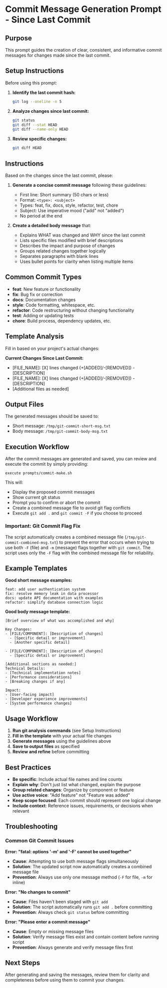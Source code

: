 # Commit Message Generation Prompt - Since Last Commit

## Purpose
This prompt guides the creation of clear, consistent, and informative commit messages for changes made since the last commit.

## Setup Instructions
Before using this prompt:

1. **Identify the last commit hash:**
   ```bash
   git log --oneline -n 5
   ```

2. **Analyze changes since last commit:**
   ```bash
   git status
   git diff --stat HEAD
   git diff --name-only HEAD
   ```

3. **Review specific changes:**
   ```bash
   git diff HEAD
   ```

## Instructions
Based on the changes since the last commit, please:

1. **Generate a concise commit message** following these guidelines:
   - First line: Short summary (50 chars or less)
   - Format: `<type>: <subject>`
   - Types: feat, fix, docs, style, refactor, test, chore
   - Subject: Use imperative mood ("add" not "added")
   - No period at the end

2. **Create a detailed body message** that:
   - Explains WHAT was changed and WHY since the last commit
   - Lists specific files modified with brief descriptions
   - Describes the impact and purpose of changes
   - Groups related changes together logically
   - Separates paragraphs with blank lines
   - Uses bullet points for clarity when listing multiple items

## Common Commit Types
- **feat**: New feature or functionality
- **fix**: Bug fix or correction
- **docs**: Documentation changes
- **style**: Code formatting, whitespace, etc.
- **refactor**: Code restructuring without changing functionality
- **test**: Adding or updating tests
- **chore**: Build process, dependency updates, etc.

## Template Analysis
Fill in based on your project's actual changes:

**Current Changes Since Last Commit:**
- [FILE_NAME]: [X] lines changed (+[ADDED]/-[REMOVED]) - [DESCRIPTION]
- [FILE_NAME]: [X] lines changed (+[ADDED]/-[REMOVED]) - [DESCRIPTION]
- [Additional files as needed]

## Output Files
The generated messages should be saved to:
- Short message: `/tmp/git-commit-short-msg.txt`
- Body message: `/tmp/git-commit-body-msg.txt`

## Execution Workflow

After the commit messages are generated and saved, you can review and execute the commit by simply providing:

```
execute prompts/commit-make.sh
```

This will:
- Display the proposed commit messages
- Show current git status
- Prompt you to confirm or abort the commit
- Create a combined message file to avoid git flag conflicts
- Execute `git add .` and `git commit -F` if you choose to proceed

### Important: Git Commit Flag Fix
The script automatically creates a combined message file (`/tmp/git-commit-combined-msg.txt`) to prevent the error that occurs when trying to use both `-F` (file) and `-m` (message) flags together with `git commit`. The script uses only the `-F` flag with the combined message file for reliability.

## Example Templates

**Good short message examples:**
```
feat: add user authentication system
fix: resolve memory leak in data processor
docs: update API documentation with examples
refactor: simplify database connection logic
```

**Good body message template:**
```
[Brief overview of what was accomplished and why]

Key Changes:
- [FILE/COMPONENT]: [Description of changes]
  - [Specific detail or improvement]
  - [Another specific detail]

- [FILE/COMPONENT]: [Description of changes]
  - [Specific detail or improvement]

[Additional sections as needed:]
Technical Details:
- [Technical implementation notes]
- [Performance considerations]
- [Breaking changes if any]

Impact:
- [User-facing impact]
- [Developer experience improvements]
- [System performance changes]
```

## Usage Workflow

1. **Run git analysis commands** (see Setup Instructions)
2. **Fill in the template** with your actual file changes
3. **Generate messages** using the guidelines above
4. **Save to output files** as specified
5. **Review and refine** before committing

## Best Practices

- **Be specific**: Include actual file names and line counts
- **Explain why**: Don't just list what changed, explain the purpose
- **Group related changes**: Organize by component or feature
- **Use active voice**: "Add feature" not "Feature was added"
- **Keep scope focused**: Each commit should represent one logical change
- **Include context**: Reference issues, requirements, or decisions when relevant

## Troubleshooting

### Common Git Commit Issues

**Error: "fatal: options '-m' and '-F' cannot be used together"**
- **Cause**: Attempting to use both message flags simultaneously
- **Solution**: The updated script now automatically creates a combined message file
- **Prevention**: Always use only one message method (`-F` for file, `-m` for inline)

**Error: "No changes to commit"**  
- **Cause**: Files haven't been staged with `git add`
- **Solution**: The script automatically runs `git add .` before committing
- **Prevention**: Always check `git status` before committing

**Error: "Please enter a commit message"**
- **Cause**: Empty or missing message files
- **Solution**: Verify message files exist and contain content before running script
- **Prevention**: Always generate and verify message files first

## Next Steps
After generating and saving the messages, review them for clarity and completeness before using them to commit your changes. 